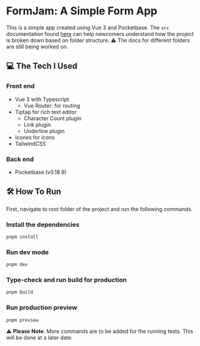 # FormJam: A Simple Form App

This is a simple app created using Vue 3 and Pocketbase. The `src` documentation found [here](./src/README.md) can help newcomers understand how the project is broken down based on folder structure. :warning: The docs for different folders are still being worked on.

## :computer: The Tech I Used

### Front end

- Vue 3 with Typescript
  - Vue Router: for routing
- Tiptap for rich text editor
  - Character Count plugin
  - Link plugin
  - Underline plugin
- Icones for icons
- TailwindCSS

### Back end

- Pocketbase (v0.18.9)

## :hammer_and_wrench: How To Run

First, navigate to root folder of the project and run the following commands.

### Install the dependencies

```sh
pnpm install
```

### Run dev mode

```sh
pnpm dev
```

### Type-check and run build for production

```sh
pnpm build
```

### Run production preview

```sh
pnpm preview
```

:warning: **Please Note**: More commands are to be added for the running tests. This will be done at a later date.
